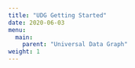 ```yaml
---
title: "UDG Getting Started"
date: 2020-06-03
menu:
  main:
    parent: "Universal Data Graph"
weight: 1
---
```

